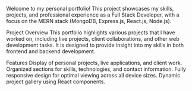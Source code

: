 Welcome to my personal portfolio! This project showcases my skills, projects, and professional experience as a Full Stack Developer, with a focus on the MERN stack (MongoDB, Express.js, React.js, Node.js).

Project Overview
This portfolio highlights various projects that I have worked on, including live projects, client collaborations, and other web development tasks. It is designed to provide insight into my skills in both frontend and backend development.

Features
Display of personal projects, live applications, and client work.
Organized sections for skills, technologies, and contact information.
Fully responsive design for optimal viewing across all device sizes.
Dynamic project gallery using React components.

